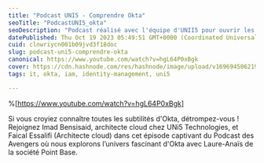```yaml
---
title: "Podcast UNI5 - Comprendre Okta"
seoTitle: "PodcastUNI5_okta"
seoDescription: "Podcast réalisé avec l'équipe d'UNII5 pour ouvrir les connaissances sur Okta, leur force et leurs domaines d'applications."
datePublished: Thu Oct 19 2023 05:49:51 GMT+0000 (Coordinated Universal Time)
cuid: clnwriycn001b09jvd3f18doc
slug: podcast-uni5-comprendre-okta
canonical: https://www.youtube.com/watch?v=hgL64P0xBgk
cover: https://cdn.hashnode.com/res/hashnode/image/upload/v1696945062192/ed076fbb-03f0-4891-a877-a1e4b245936c.png
tags: it, okta, iam, identity-management, uni5

---
```


%[https://www.youtube.com/watch?v=hgL64P0xBgk] 

Si vous croyiez connaître toutes les subtilités d'Okta, détrompez-vous ! Rejoignez Imad Bensisaid, architecte cloud chez UNi5 Technologies, et Faical Essalifi (Architecte cloud) dans cet épisode captivant du Podcast des Avengers où nous explorons l’univers fascinant d'Okta avec Laure-Anaïs de la société Point Base.